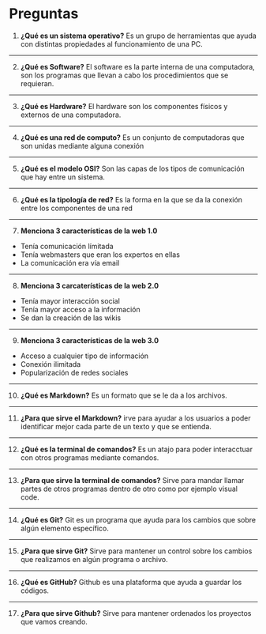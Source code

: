 # Preguntas
1. **¿Qué es un sistema operativo?**
Es un grupo de herramientas que ayuda con distintas propiedades al funcionamiento de una PC.
---
2. **¿Qué es Software?**
El software es la parte interna de una computadora, son los programas que llevan a cabo los procedimientos que se requieran.
---
3. **¿Qué es Hardware?**
El hardware son los componentes físicos y externos de una computadora.
---
4. **¿Qué es una red de computo?** Es un conjunto de computadoras que son unidas mediante alguna conexión
----
5. **¿Qué es el modelo OSI?** Son las capas de los tipos de comunicación que hay entre un sistema.
-----
6. **¿Qué es la tipología de red?** Es la forma en la que se da la conexión entre los componentes de una red
---
7. **Menciona 3 características de la web 1.0** 
- Tenía comunicación límitada
- Tenía webmasters que eran los expertos en ellas
- La comunicación era vía email
-----
8. **Menciona 3 carcaterísticas de la web 2.0**
- Tenía mayor interacción social
- Tenía mayor acceso a la información 
- Se dan la creación de las wikis
----
9. **Menciona 3 características de la web 3.0**
- Acceso a cualquier tipo de información
- Conexión ilimitada
- Popularización de redes sociales
---
10. **¿Qué es Markdown?** Es un formato que se le da a los archivos.
-----
11. **¿Para que sirve el Markdown?** irve para ayudar a los usuarios a poder identificar mejor cada parte de un texto y que se entienda. 
-----
12. **¿Qué es la terminal de comandos?** Es un atajo para poder interacctuar con otros programas mediante comandos.
-----
13. **¿Para que sirve la terminal de comandos?** Sirve para mandar llamar partes de otros programas dentro de otro como por ejemplo visual code.
-----
14. **¿Qué es Git?** Git es un programa que ayuda para los cambios que sobre algún elemento específico.
---
15. **¿Para que sirve Git?** Sirve para mantener un control sobre los cambios que realizamos en algún programa o archivo.
---
16. **¿Qué es GitHub?** Github es una plataforma que ayuda a guardar los códigos.
---
17. **¿Para que sirve Github?** Sirve para mantener ordenados los proyectos que vamos creando. 